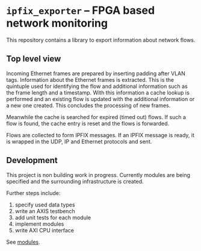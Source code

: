 # `ipfix_exporter` – FPGA based network monitoring
This repository contains a library to export information about network flows.

## Top level view
Incoming Ethernet frames are prepared by inserting padding after VLAN tags.
Information about the Ethernet frames is extracted.
This is the quintuple used for identifying the flow and additional information such as the frame length and a timestamp.
With this information a cache lookup is performed and an existing flow is updated with the additional information or a new one created.
This concludes the processing of new frames.

Meanwhile the cache is searched for expired (timed out) flows.
If such a flow is found, the cache entry is reset and the flows is forwarded.

Flows are collected to form IPFIX messages.
If an IPFIX message is ready, it is wrapped in the UDP, IP and Ethernet protocols and sent.

## Development
This project is non building work in progress.
Currently modules are being specified and the surrounding infrastructure is created.

Further steps include:
1. specify used data types
2. write an AXIS testbench
3. add unit tests for each module
4. implement modules
5. write AXI CPU interface

See [modules](doc/modules.md).
